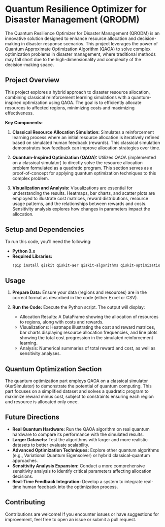 # Quantum Resilience Optimizer for Disaster Management (QRODM)

The Quantum Resilience Optimizer for Disaster Management (QRODM) is an innovative solution designed to enhance resource allocation and decision-making in disaster response scenarios. This project leverages the power of Quantum Approximate Optimization Algorithm (QAOA) to solve complex optimization problems in disaster management, where traditional methods may fall short due to the high-dimensionality and complexity of the decision-making space.


## Project Overview

This project explores a hybrid approach to disaster resource allocation, combining classical reinforcement learning simulations with a quantum-inspired optimization using QAOA.  The goal is to efficiently allocate resources to affected regions, minimizing costs and maximizing effectiveness.

**Key Components:**

1. **Classical Resource Allocation Simulation:**  Simulates a reinforcement learning process where an initial resource allocation is iteratively refined based on simulated human feedback (rewards). This classical simulation demonstrates how feedback can improve allocation strategies over time.

2. **Quantum-Inspired Optimization (QAOA):** Utilizes QAOA (implemented on a classical simulator) to directly solve the resource allocation problem formulated as a quadratic program. This section serves as a proof-of-concept for applying quantum optimization techniques to this complex problem.

3. **Visualization and Analysis:**  Visualizations are essential for understanding the results. Heatmaps, bar charts, and scatter plots are employed to illustrate cost matrices, reward distributions, resource usage patterns, and the relationships between rewards and costs.  Sensitivity analysis explores how changes in parameters impact the allocation.


## Setup and Dependencies

To run this code, you'll need the following:

* **Python 3.x**
* **Required Libraries:**
    ```bash
    !pip install qiskit qiskit-aer qiskit-algorithms qiskit-optimization pandas numpy matplotlib seaborn
    ```


## Usage

1. **Prepare Data:** Ensure your data (regions and resources) are in the correct format as described in the code (either Excel or CSV).

2. **Run the Code:** Execute the Python script. The output will display:
    * Allocation Results:  A DataFrame showing the allocation of resources to regions, along with costs and rewards.
    * Visualizations: Heatmaps illustrating the cost and reward matrices, bar charts displaying resource allocation frequencies, and line plots showing the total cost progression in the simulated reinforcement learning.
    * Analysis: Numerical summaries of total reward and cost, as well as sensitivity analyses.


## Quantum Optimization Section

The quantum optimization part employs QAOA on a classical simulator (AerSimulator) to demonstrate the potential of quantum computing.  This part focuses on a simplified dataset and solves a quadratic program to maximize reward minus cost, subject to constraints ensuring each region and resource is allocated only once.

## Future Directions

* **Real Quantum Hardware:** Run the QAOA algorithm on real quantum hardware to compare its performance with the simulated results.
* **Larger Datasets:** Test the algorithms with larger and more realistic datasets to better evaluate scalability.
* **Advanced Optimization Techniques:** Explore other quantum algorithms (e.g., Variational Quantum Eigensolver) or hybrid classical-quantum approaches.
* **Sensitivity Analysis Expansion:** Conduct a more comprehensive sensitivity analysis to identify critical parameters affecting allocation decisions.
* **Real-Time Feedback Integration:** Develop a system to integrate real-time human feedback into the optimization process.


## Contributing

Contributions are welcome! If you encounter issues or have suggestions for improvement, feel free to open an issue or submit a pull request.

